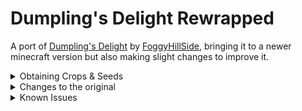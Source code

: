 # Dumpling's Delight Rewrapped
A port of [Dumpling's Delight](https://modrinth.com/mod/dumplings-delight) by [FoggyHillSide](https://modrinth.com/user/FoggyHillside), bringing it to a newer minecraft version but also making slight changes to improve it.

<details>
<summary>Obtaining Crops & Seeds</summary>

- Seeds can be found in village houses, or bought from the wandering trader
- Crops can occasionally be found growing in village farms

</details>

<details>
<summary>Changes to the original</summary>

- toned down wonton food value
- rabbit meat dumpling now takes either rabbit meat or foot instead of both
- chinese cabbage and garlic can be re-crafted from their leaves and cloves respectively
- crops, seeds, and dumplings now compostable
- villagers and wandering traders can trade (configurable) and plant crops and seeds
- villages occasionally can generate with crops on their farms (configurable)
- calamari loot modifier now uses a loot table instead of hardcoded item drop
  - changed drop calculations, and is now affected by looting
- glow squids also drop calamari in addition to regular squids
- using 'c' namespace tags
- [Serene Seasons](https://modrinth.com/mod/serene-seasons) support
- config for crops appearing as chest loot
- some advancement adjustments
- additional language support

</details>

<details>
<summary>Known Issues</summary>

- Pork Celery Dumpling recipe visible on JEI, but uncraftable
  - The recipe needs celery from any mod that adds it, but the original Dumplings Delight didn't. A standalone celery crop for DD:R is planned.

</details>